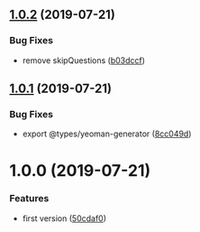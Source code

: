 ## [1.0.2](https://github.com/NaturalCycles/yeoman-lib/compare/v1.0.1...v1.0.2) (2019-07-21)


### Bug Fixes

* remove skipQuestions ([b03dccf](https://github.com/NaturalCycles/yeoman-lib/commit/b03dccf))

## [1.0.1](https://github.com/NaturalCycles/yeoman-lib/compare/v1.0.0...v1.0.1) (2019-07-21)


### Bug Fixes

* export @types/yeoman-generator ([8cc049d](https://github.com/NaturalCycles/yeoman-lib/commit/8cc049d))

# 1.0.0 (2019-07-21)


### Features

* first version ([50cdaf0](https://github.com/NaturalCycles/yeoman-lib/commit/50cdaf0))
